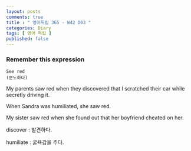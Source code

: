 ```yaml
---
layout: posts
comments: true
title : " 영어독립 365 - W42 D03 "
categories: Diary
tags: [ 영어 독립 ]
published: false
---
```


### Remember this expression

```text
See red
(분노하다)
```

My parents saw red when they discovered that I scratched their car while secretly driving it.

When Sandra was humiliated, she saw red.

My sister saw red when she found out that her boyfriend cheated on her.

discover
 : 발견하다.

humiliate
 : 굴욕감을 주다.
